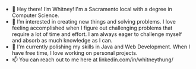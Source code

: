 - 👋 Hey there! I’m Whitney! I'm a Sacramento local with a degree in Computer Science.
- 👀 I’m interested in creating new things and solving problems. I love feeling accomplished when I figure out challenging problems that require a lot of time and effort. I am always eager to challenge myself and absorb as much knowledge as I can.
- 🌱 I'm currently polishing my skills in Java and Web Development. When I have free time, I love working on personal projects.
- 📫 You can reach out to me here at 
 linkedin.com/in/whitneythung/

<!---
whitnayayay/whitnayayay is a ✨ special ✨ repository because its `README.md` (this file) appears on your GitHub profile.
You can click the Preview link to take a look at your changes.
--->
